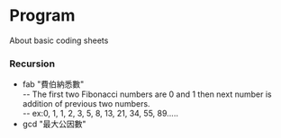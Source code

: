 # Program
About basic coding sheets

### Recursion
 - fab "費伯納悉數"  
    -- The first two Fibonacci numbers are 0 and 1 then next number is addition of previous two numbers.  
    -- ex:0, 1, 1, 2, 3, 5, 8, 13, 21, 34, 55, 89.....  
 - gcd "最大公因數"

